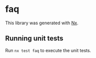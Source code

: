 # faq

This library was generated with [Nx](https://nx.dev).

## Running unit tests

Run `nx test faq` to execute the unit tests.
